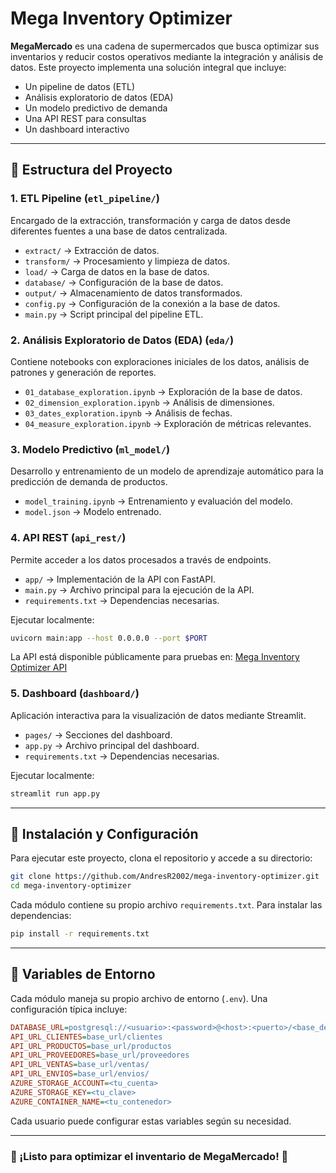 # Mega Inventory Optimizer

**MegaMercado** es una cadena de supermercados que busca optimizar sus inventarios y reducir costos operativos mediante la integración y análisis de datos. Este proyecto implementa una solución integral que incluye:
- Un pipeline de datos (ETL)
- Análisis exploratorio de datos (EDA)
- Un modelo predictivo de demanda
- Una API REST para consultas
- Un dashboard interactivo

---
## 📁 Estructura del Proyecto

### 1. ETL Pipeline (`etl_pipeline/`)
Encargado de la extracción, transformación y carga de datos desde diferentes fuentes a una base de datos centralizada.
- `extract/` → Extracción de datos.
- `transform/` → Procesamiento y limpieza de datos.
- `load/` → Carga de datos en la base de datos.
- `database/` → Configuración de la base de datos.
- `output/` → Almacenamiento de datos transformados.
- `config.py` → Configuración de la conexión a la base de datos.
- `main.py` → Script principal del pipeline ETL.

### 2. Análisis Exploratorio de Datos (EDA) (`eda/`)
Contiene notebooks con exploraciones iniciales de los datos, análisis de patrones y generación de reportes.
- `01_database_exploration.ipynb` → Exploración de la base de datos.
- `02_dimension_exploration.ipynb` → Análisis de dimensiones.
- `03_dates_exploration.ipynb` → Análisis de fechas.
- `04_measure_exploration.ipynb` → Exploración de métricas relevantes.

### 3. Modelo Predictivo (`ml_model/`)
Desarrollo y entrenamiento de un modelo de aprendizaje automático para la predicción de demanda de productos.
- `model_training.ipynb` → Entrenamiento y evaluación del modelo.
- `model.json` → Modelo entrenado.

### 4. API REST (`api_rest/`)
Permite acceder a los datos procesados a través de endpoints.
- `app/` → Implementación de la API con FastAPI.
- `main.py` → Archivo principal para la ejecución de la API.
- `requirements.txt` → Dependencias necesarias.

Ejecutar localmente:
```sh
uvicorn main:app --host 0.0.0.0 --port $PORT
```

La API está disponible públicamente para pruebas en: [Mega Inventory Optimizer API](https://mega-inventory-optimizer.onrender.com/docs)

### 5. Dashboard (`dashboard/`)
Aplicación interactiva para la visualización de datos mediante Streamlit.
- `pages/` → Secciones del dashboard.
- `app.py` → Archivo principal del dashboard.
- `requirements.txt` → Dependencias necesarias.

Ejecutar localmente:
```sh
streamlit run app.py
```

---
## 🚀 Instalación y Configuración

Para ejecutar este proyecto, clona el repositorio y accede a su directorio:
```sh
git clone https://github.com/AndresR2002/mega-inventory-optimizer.git
cd mega-inventory-optimizer
```

Cada módulo contiene su propio archivo `requirements.txt`. Para instalar las dependencias:
```sh
pip install -r requirements.txt
```

---
## 🔧 Variables de Entorno
Cada módulo maneja su propio archivo de entorno (`.env`). Una configuración típica incluye:
```ini
DATABASE_URL=postgresql://<usuario>:<password>@<host>:<puerto>/<base_de_datos>
API_URL_CLIENTES=base_url/clientes
API_URL_PRODUCTOS=base_url/productos
API_URL_PROVEEDORES=base_url/proveedores
API_URL_VENTAS=base_url/ventas/
API_URL_ENVIOS=base_url/envios/
AZURE_STORAGE_ACCOUNT=<tu_cuenta>
AZURE_STORAGE_KEY=<tu_clave>
AZURE_CONTAINER_NAME=<tu_contenedor>
```
Cada usuario puede configurar estas variables según su necesidad.

---
### 🎯 ¡Listo para optimizar el inventario de MegaMercado! 🚀

